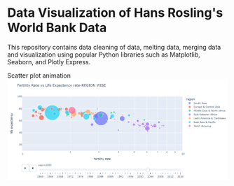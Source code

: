 # Data Visualization of Hans Rosling's World Bank Data 

This repository contains data cleaning of data, melting data, merging data and visualization using popular Python libraries such as Matplotlib, Seaborn, and Plotly Express.

Scatter plot animation 
![Scatter plot animation ](https://github.com/LakshmiSBelgavi/Week4_DataVisualization/blob/87f30bfcaa60fa0e587288ba4941680b12198802/Screenshot%202024-02-03%20184001.png)
